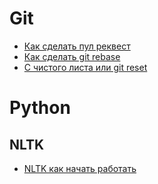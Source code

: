 # Git
- [Как сделать пул реквест](https://youtu.be/-_YHW2GW7zY)
- [Как сделать git rebase](https://youtu.be/NOym7igCaJM)
- [С чистого листа или git reset](https://youtu.be/n878ciNBF48)

# Python
## NLTK
- [NLTK как начать работать](https://youtu.be/OoW1qHmMdKs)

